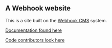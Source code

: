 ## A Webhook website

This is a site built on the [Webhook CMS](http://www.webhook.com) system.

[Documentation found here](http://webhook.com/docs/)

[Code contributors look here](https://github.com/webhook/webhook-generate/blob/master/CONTRIBUTING.md)
